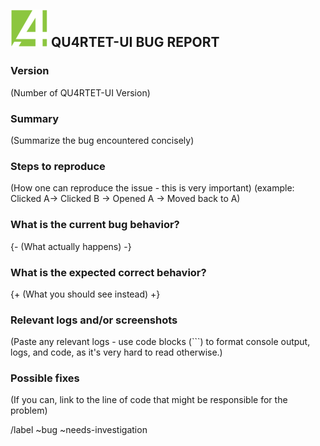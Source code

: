 ## ![QU4RTET-UI](./icon.png "Title Text") QU4RTET-UI BUG REPORT

### Version

(Number of QU4RTET-UI Version)

### Summary

(Summarize the bug encountered concisely)

### Steps to reproduce

(How one can reproduce the issue - this is very important)
(example: Clicked A-> Clicked B -> Opened A -> Moved back to A)

### What is the current bug behavior?
{- (What actually happens) -}
### What is the expected correct behavior?
{+ (What you should see instead) +}
### Relevant logs and/or screenshots

(Paste any relevant logs - use code blocks (```) to format console output, logs, and code, as
it's very hard to read otherwise.)

### Possible fixes

(If you can, link to the line of code that might be responsible for the problem)

/label ~bug ~needs-investigation
